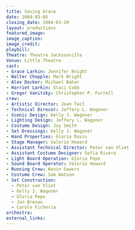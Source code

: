 ```yaml
---
title: Saving Grace
date: 2004-03-05
closing_date: 2004-03-20
layout: productions
featured_image:
image_caption:
image_credit:
playbill:
Theatre: Theatre Jacksonville
Venue: Little Theatre
cast:
- Grace Larkin: Jennifer Knight
- Walter Chepple: Mark Wright
- Alex Docker: Michael Bahar
- Harriet Larkin: Staci Cobb
- Gregor Vanitzky: Christopher P. Farrell
crew:
- Artistic Director: Jean Tait
- Technical Direcor: Jeffery L. Wagoner
- Scenic Design: Kelly J. Wagoner
- Lighting Design: Jeffery L. Wagoner
- Costume Design: Joy Smith
- Set Dressings: Kelly J. Wagoner
- Hand Properties: Gloria Davis
- Stage Manager: Valerie Howard
- Assistant Technical Director: Peter van Vliet
- Assistant Costume Designer: Sofia Rivera
- Light Board Operation: Gloria Pepe
- Sound Board Operator: Valerie Howard
- Running Crew: Kevin Sowers
- Costume Crew: Sam Watson
- Set Construction:
  - Peter van Vliet
  - Kelly J. Wagoner
  - Gloria Pepe
  - Jon Brenan
  - Carole Ficheria
orchestra:
external_links:
---
```

